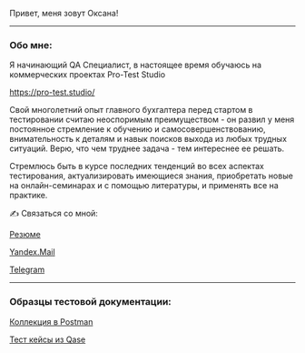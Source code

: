 Привет, меня зовут Оксана!
_____________________________________________________________________________________________
### Обо мне:

Я начинающий QA Специалист, в настоящее время обучаюсь на коммерческих проектах Pro-Test Studio

https://pro-test.studio/

Свой многолетний опыт главного бухгалтера перед стартом в тестировании считаю неоспоримым преимуществом - он развил у меня постоянное стремление к обучению и самосовершенствованию, внимательность к деталям и навык поисков выхода из любых трудных ситуаций. Верю, что чем труднее задача - тем интереснее ее решать. 

Стремлюсь быть в курсе последних тенденций во всех аспектах тестирования, актуализировать имеющиеся знания, приобретать новые на онлайн-семинарах и с помощью литературы, и применять все на практике. 

:writing_hand: Связаться со мной:

[Резюме](https://github.com/Oksana-sherotel/My_CV)

[Yandex.Mail](mailto:oksana-sherotel@yandex.ru)

[Telegram](https://t.me/oxanasevastopol)

_____________________________________________________________________________________________


### Образцы тестовой документации:

[Коллекция в Postman](https://web.postman.co/workspace/Postman-training~9bd22c33-75e4-402d-a833-43970ae91598/collection/33615581-c295f1f1-459e-492f-b4f8-8753e6bb51e0)

[Тест кейсы из Qase](https://github.com/Oksana-sherotel/QASE)



